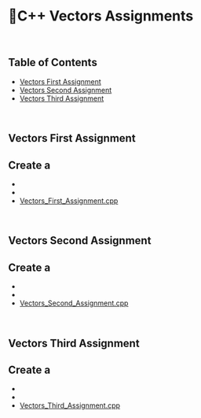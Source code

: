 # 📑C++ Vectors Assignments

</br>

## Table of Contents

- [Vectors First Assignment](#first)
- [Vectors Second Assignment](#second)
- [Vectors Third Assignment](#third)


</br>

<a name="first"/>

## Vectors First Assignment

Create a 
- 
- 
- 
- [Vectors_First_Assignment.cpp](https://github.com/daniel-slosar/cpp-assignments/blob/main/Assignments/Vectors/Vectors_First_assignment.cpp)

</br>

<a name="second"/>

## Vectors Second Assignment

Create a 
- 
- 
- 
- [Vectors_Second_Assignment.cpp](https://github.com/daniel-slosar/cpp-assignments/blob/main/Assignments/Vectors/Vectors_Second_assignment.cpp)
</br>

<a name="third"/>

## Vectors Third Assignment

Create a 
- 
- 
- 
- [Vectors_Third_Assignment.cpp](https://github.com/daniel-slosar/cpp-assignments/blob/main/Assignments/Vectors/Vectors_Third_assignment.cpp)


</br>
